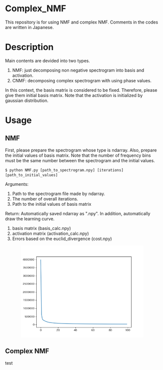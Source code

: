 # Complex_NMF
This repository is for using NMF and complex NMF. Comments in the codes are written in Japanese.


# Description
Main contents are devided into two types.
1. NMF: just decomposing non negative spectrogram into basis and activation.
2. CNMF: decomposing complex spectrogram with using phase values.

In this context, the basis matrix is considered to be fixed. Therefore, please give them initial basis matrix. Note that the activation is initialized by gaussian distribution.

# Usage
## NMF
First, please prepare the spectrogram whose type is ndarray. Also, prepare the initial values of basis matrix. Note that the number of frequency bins must be the same number between the spectrogram and the initial values.
```
$ python NMF.py [path_to_spectrogram.npy] [iterations] [path_to_initial_values]
```
Arguments:  
1. Path to the spectrogram file made by ndarray.
2. The number of overall iterations.
3. Path to the initial values of basis matrix


Return:
Automatically saved ndarray as ".npy". In addition, automatically draw the learning curve.
1. basis matrix (basis_calc.npy)
2. activation matrix (activation_calc.npy)
3. Errors based on the euclid_divergence (cost.npy)
<div align="center">
<img src="learning_curve_NMF.png" alt="" title="", width="400">
</div>

## Complex NMF
test

